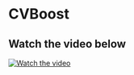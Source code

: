 # CVBoost

## Watch the video below

[![Watch the video](https://i.ibb.co/61G10M2/maxresdefault.jpg)](https://youtu.be/1uY8xJuJ8K8)
